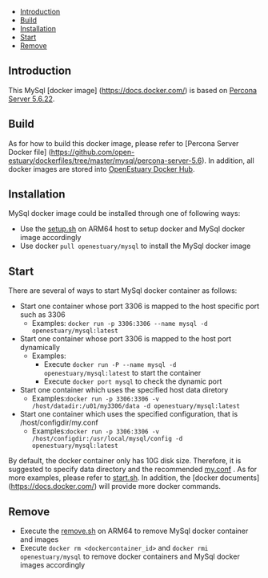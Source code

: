 * [Introduction](#1)
* [Build ](#2)
* [Installation](#3)
* [Start](#4)
* [Remove](#5)

## <a name="1">Introduction</a>

This MySql [docker image] (https://docs.docker.com/) is based on [Percona Server 5.6.22](https://www.percona.com/downloads/Percona-Server-5.6/Percona-Server-5.6.22-72.0/source/tpercona-server-5.6.22-72.0.tar.gzarball/percona-server-5.6.22-72.0.tar.gz).


## <a name="2">Build</a>
As for how to build this docker image, please refer to [Percona Server Docker file] (https://github.com/open-estuary/dockerfiles/tree/master/mysql/percona-server-5.6).
In addition, all docker images are stored into [OpenEstuary Docker Hub](https://cloud.docker.com/app/openestuary).

## <a name="3">Installation</a>
MySql docker image could be installed through one of following ways:  
- Use the [setup.sh](https://github.com/open-estuary/packages/blob/master/docker_apps/mysql/setup.sh) on ARM64 host to setup docker and MySql docker image accordingly
- Use docker `pull openestuary/mysql` to install the MySql docker image  

## <a name="4">Start</a>
There are several of ways to start MySql docker container as follows:
- Start one container whose port 3306 is mapped to the host specific port such as 3306
  - Examples: `docker run -p 3306:3306 --name mysql -d openestuary/mysql:latest`
- Start one container whose port 3306 is mapped to the host port dynamically
  - Examples:
    - Execute `docker run -P --name mysql -d openestuary/mysql:latest` to start the container
    - Execute `docker port mysql` to check the dynamic port
- Start one container which uses the specified host data diretory 
  - Examples:`docker run -p 3306:3306 -v /host/datadir:/u01/my3306/data -d openestuary/mysql:latest`
- Start one container which uses the specified configuration, that is /host/configdir/my.conf
  - Examples:`docker run -p 3306:3306 -v /host/configdir:/usr/local/mysql/config -d openestuary/mysql:latest`

By default, the docker container only has 10G disk size. Therefore, it is suggested to specify data directory and the recommended [my.conf](https://github.com/open-estuary/packages/blob/master/docker_apps/mysql/my.conf) . 
As for more examples, please refer to [start.sh](https://github.com/open-estuary/packages/blob/master/docker_apps/mysql/start.sh).
In addition, the [docker documents] (https://docs.docker.com/) will provide more docker commands.
                                                   
## <a name="5">Remove</a>
- Execute the [remove.sh](https://github.com/open-estuary/packages/blob/master/docker_apps/mysql/remove.sh) on ARM64 to remove MySql docker container and images 
- Execute `docker rm <dockercontainer_id>` and `docker rmi openestuary/mysql` to remove docker containers and MySql docker images accordingly
